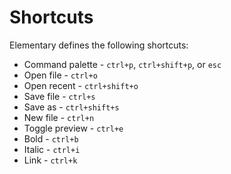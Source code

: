 # Shortcuts

Elementary defines the following shortcuts:

- Command palette - `ctrl+p`, `ctrl+shift+p`, or `esc`
- Open file - `ctrl+o`
- Open recent - `ctrl+shift+o`
- Save file - `ctrl+s`
- Save as - `ctrl+shift+s`
- New file - `ctrl+n`
- Toggle preview - `ctrl+e`
- Bold - `ctrl+b`
- Italic - `ctrl+i`
- Link - `ctrl+k`
